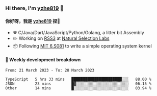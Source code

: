 ### Hi there, I'm [yzhe819](https://github.com/yzhe819) 👋

#### 你好呀，我是 [yzhe819](https://github.com/yzhe819) 捏👋

- :hammer_and_pick: C/Java/Dart/JavaScript/Python/Golang, a litter bit Assembly
- :pencil2: Working on [RSS3](https://github.com/NaturalSelectionLabs/RSS3) at [Natural Selection Labs](https://github.com/NaturalSelectionLabs)
- 📦 Following [MIT 6.S081](https://pdos.csail.mit.edu/6.S081/2020/) to write a simple operating system kernel



#### 📝 Weekly development breakdown

<!--START_SECTION:waka-->

```text
From: 21 March 2023 - To: 28 March 2023

TypeScript   5 hrs 33 mins   ██████████████████████░░░   88.00 %
JSON         23 mins         █▓░░░░░░░░░░░░░░░░░░░░░░░   06.15 %
Other        14 mins         █░░░░░░░░░░░░░░░░░░░░░░░░   03.94 %
```

<!--END_SECTION:waka-->



